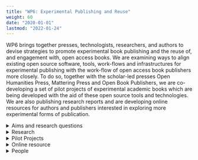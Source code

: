 ```yaml
---
title: "WP6: Experimental Publishing and Reuse"
weight: 60
date: "2020-01-01"
lastmod: "2022-01-24"
---
```


WP6 brings together presses, technologists, researchers, and authors to devise strategies to promote experimental book publishing and the reuse of, and engagement with, open access books. We are examining ways to align existing open source software, tools, work-flows and infrastructures for experimental publishing  with the work-flow of open access book publishers more closely. To do so, together with the scholar-led presses Open Humanities Press, Mattering Press and Open Book Publishers, we are co-developing a set of pilot projects of experimental academic books which are being developed with the aid of these open source tools and technologies. We are also publishing research reports and are developing online resources for authors and publishers interested in exploring more experimental forms of publication.

<details>
  <summary>
    Aims and research questions
  </summary>

Our research is looking at experiments with the book that reimagine the relationalities that constitute academic writing, research and publishing, and speculate on what the future of the book and the humanities might look like beyond the printed codex-format as the standard publication choice.

Our aim is to start making it easier for authors and publishers to take up these kinds of experiments, and to integrate them into their research and publishing work-flows. We are doing so by highlighting the open source tools, technologies, platforms and software that are already available to support experimental forms of publishing, whether they are custom-designed for academic books or not. But instead of focusing solely on experimental publishing as a technological problem for which we will be able to find a techno-solutionist answer, we are keen to investigate in more depth what the inhibitions and the barriers are towards the uptake of these kinds of experimental books and processes (and how to overcome them), both for authors and for presses. As such we are working closely with authors and presses to create pilot projects and communities of best practice, to explore how to best do experimental publishing with them and learn from the process along the way.
</details>

<details>
  <summary>
    Research
  </summary>

#### Workshops

##### Mapping, Connecting, Developing Future Book Imaginaries (July 1, 2020)

As part of this online half-day stakeholder workshop we brought together some of the most cutting-edge open source software and platform providers working on reimagining the academic book, together with a selection of scholar-led and new university presses to collaboratively explore the questions: how can we better enable the production and publication of experimental books; and what is already out there to support this?

*Workshop Overview:*
https://www.copim.ac.uk/events/200701-experimental-publishing-workshop/

*Workshop reports:*

* Moore, S., & Adema, J. (2020). COPIM Experimental Publishing Workshop - Part 1: Inhibitions Towards Experimental Book Publishing. COPIM. https://doi.org/10.21428/785a6451.8265afcb
* Moore, S., & Adema, J. (2020). COPIM Experimental Publishing Workshop - Part 2: Promoting Experimental Publishing. COPIM. https://doi.org/10.21428/785a6451.a21d57b6

##### ReUsing Sources 1 – Texts: Foraging, Slashing, Weeding, Composting, Assembling, Caring for Texts (June 3, 2021)

For ReUsing Sources 1: Texts, we worked with the team behind the Combinatorial Books: Gathering Flowers pilot project, which in its first iteration consists of a collaborative ‘re-writing’ of Tondeur and Marder’s The Chernobyl Herbarium (Open Humanities Press, 2016) through disappropriation as much as appropriation. The concrete collective engagement with the latter text, as well as discussions among the participants of this workshop, evolved through the assembling of an ad-hoc publication. The publication consists of: (1) a collection of plants and their properties that can inform the creative, careful “composting” (through writing, reuse and publishing) of OA materials; (2) short experiments in rewriting a passage from the Chernobyl Herbarium; (3) plant-based recipes for re-using sources based on (1) and (2). By means of these exercises we are gathering new ways to re-engage with existing texts in and through scholarly writing.

*Workshop overview:*
https://www.copim.ac.uk/events/210603-experimental-publishing-reusing-sources-texts/

*Workshop report:*

* McHardy, J. (2021). Tentative Florilegium: Experiments & Recipes for ReWriting Books. COPIM. https://doi.org/10.21428/785a6451.840fc9e5
Collaborative Publication: https://cryptpad.fr/pad/#/2/pad/view/vKt2EM2QooomsnOTpVtAqdswLbTvlNTztY3Hfkff7UU/

##### ReUsing Sources 2 – Data: Translating, Performing, Computing, Masking, Dressing Data (June 17, 2021)

For ReUsing Sources 2: Data, we worked with the Politics of Patents (POP) team. POP investigates 200 years of global clothing patents to examine the shifting materialisation of body, citizenship, inventiveness and gender. (In the associated Computing the Archive pilot book project we ask how books can perform the archive differently.) The intention of this workshop was to discuss how archival data might be performed differently. This question speaks not only to researchers and artists who work with large archival data sets; it also speaks more broadly to how artists and scholars might engage datasets in a way that renders them open to investigation, creative critique and invention. The concrete collective engagement as well as discussions among the participants of this workshop evolved through a tentative prototyping process. Prototyping is understood here both: as a research methodology for critically engaging with and questioning normalised ways of relating with and around data; and as a prefigurative practice by which to imagine possible alternative procedures. The workshop participants engaged with mask patents from the POP archive stemming from different centuries. They did so through creative material interventions and by re-performing, translating or reanimating them in reference to contemporary and future personal, economic or socio-political conditions.

*Workshop overview:*
https://www.copim.ac.uk/events/210617-experimental-publishing-reusing-sources-data/

*Workshop report:*

* McHardy, J., Jungnickel, K., Kiesewetter, R., & Fowles, E. (2021). Data Books & Data Bodies: Performing Archival Data differently. COPIM. https://doi.org/10.21428/785a6451.fb44bb05

#### Research Reports

* Adema, Mars, and Steiner. 2021. Books Contain Multitudes: Exploring Experimental Publishing. COPIM. https://doi.org/10.21428/785a6451.933fa904 and 10.5281/zenodo.4471571
* Books Contain Multitudes: Exploring Experimental Publishing is a three-part research and scoping report which serves as a resource for the scholarly community, especially for authors and publishers interested in pursuing more experimental forms of book publishing. The first two parts of this report situate such books in the context of academic research and publishing, and map current projects as part of a typology of experimental books. The third part of this report reviews the existing resources on tools, platforms and software available for use in the production of experimental books. This section also presents a roadmap and methodology towards the creation of an online resource (which we will be publishing in 2022) and discusses collaborative writing and annotation tools.
* Adema, Moore and Steiner (2021) Promoting and Nurturing Interactions with Open Access Books: Strategies for Publishers and Authors. COPIM. doi: 10.21428/785a6451.2d6f4263 and https://doi.org/10.5281/zenodo.5572413

This is a three-part research and scoping report that has been created as a (evolving) resource for the scholarly community, especially for publishers and authors interested in fostering more engagement with open access books. The first part of this report provides a literature overview to identify the opportunities that digital technologies and enhanced interactions with open access books can provide for scholarship. It outlines some of the main types of interactions around open books that scholars are involved in. And it showcases some of the experiments within humanities book publishing with reuse, remix and more interactive features. Finally, it presents some of the main (technological and socio-cultural) inhibitions that have prevented further uptake of these practices. The second part of this report then explores more closely the technical dependencies that the introduced interactions and affordances rely upon. In doing so, it outlines and showcases a variety of open source tools, software, technologies, platforms, infrastructures, guidelines and best practices that lend themselves to being adopted by publishers and authors (or by publishers and authors working in collaboration with each other) to facilitate interaction around their book(s). The third part of the report then summarises the findings of the previous parts and provides recommendations, guidelines and strategies (again both socio-cultural and technological) for publishers and authors to further open up their books and collections to community interaction and reuse.

#### Blog posts/articles

McHardy, J. (2021). On the same page/screen: Making books, making collectives. COPIM. https://doi.org/10.21428/785a6451.ea946f58

Adema, J. (2020). Thinking Experimental Publishing: introducing COPIM Work Package 6. COPIM. Retrieved from https://copim.pubpub.org/pub/introducing-copim-work-package-6

#### International Conference

We are hosting an international conference on Experimental Publishing in 2023. More details TBC.

#### Presentations

Keynote presentation, Janneke Adema, “Exploring Experimental Publishing: Mappings, Pilots, and Guidelines,” The 16th Munin Conference on Scholarly Publishing. November 16, 2021. https://copim.pubpub.org/pub/munin-2021-exploring-experimental-publishing-mappings-pilots-and-guidelines/

Panel Presentation, Rebekka Kiesewetter and Patrick Hart. “The Global Book,” Spineless Wonders 2022, 12 November 2021. https://copim.pubpub.org/pub/spineless-wonders-the-global-book/

Panel presentation, Janneke Adema, Marcell Mars, and Tobias Steiner, “BoOkmArks: Open Conversations About OA Books - Experimental Publishing,” Open Access Books Network, June 29, 2021. https://copim.pubpub.org/pub/bookmarks-open-conversations-about-oa-books-experimental-publishing-june-29-2021/

Panel Presentation, Julien McHardy, Verlage Selber Machen, cache.ch, 27 September 2020. https://copim.pubpub.org/pub/on-the-same-page-screen-making-books-making-collectives/
</details>

<details>
  <summary>
    Pilot Projects
  </summary>

#### Combinatorial Books Gathering Flowers

Combinatorial Books: Gathering Flowers is a collaboration with Open Humanities Press. It explores and encourages the rewriting of books within the OHP catalogue as a means of generating radical new responses to them. In its first iteration a group of scholars, technologists and students from the Universidad Iberoamericana Ciudad de México (including Etelvina Bernal, Sandra Hernández Reyes, Sandra Loyola Guízar, Fernanda Rodríguez González, Yareni Monteón López, Deni Garciamoreno, Nidia Rosales, Xóchitl Arteaga Villamil and Carolina Cuevas), led by Dr Gabriela Méndez Cota, are producing a book-length response to a volume published by OHP: The Chernobyl Herbarium. The response is titled “Ecological Re-writing as Disappropriation: Situated Engagements with the Chernobyl Herbarium”.

Adema, J., Hall, G., & Méndez Cota, G. (2021). Combinatorial Books - Gathering Flowers - Part I. COPIM. https://doi.org/10.21428/785a6451.d3ecc6cc

Adema, J., Hall, G., & Méndez Cota, G. (2021). Combinatorial Books - Gathering Flowers - Part II. COPIM. https://doi.org/10.21428/785a6451.5be753b2

Adema, J., Hall, G., & Méndez Cota, G. (2021). Combinatorial Books - Gathering Flowers - Part III. COPIM. https://doi.org/10.21428/785a6451.6804756b
McHardy, J. (2021). Tentative Florilegium: Experiments & Recipes for ReWriting Books. COPIM. https://doi.org/10.21428/785a6451.840fc9e5

#### POP Data Book

In this pilot project Mattering press is collaborating with the Politics of Patents (POP) research project (Goldsmiths, University of London). Led by Kat Jungnickel, it explores connections between citizens and clothing, drawing on over 200 years of patent data. For this pilot project we are experimenting with what a Data Book could look like, probing how texts relate to the archive and how the book mediates between the archive and interpretation by investigating where the archive ends and the book begins . It examines how texts and books relate to the archive, and how digital tools complicate this relationship, while also opening ways to render them more dynamically, and potentially available to open and ongoing interpretations.

McHardy, J., Jungnickel, K., Kiesewetter, R., & Fowles, E. (2021).  Data Books & Data Bodies: Performing Archival Data differently. COPIM. https://doi.org/10.21428/785a6451.fb44bb05

McHardy, J., & Jungnickel, K. (2021). Experimental Publishing collaboration with POP, the Politics of Patents project. COPIM. https://doi.org/10.21428/785a6451.1ea4b573

#### X-Sketchbook

X-Sketchbook is a collaboration with TIB Hannover, The Bartlett School of Architecture and Open Book Publishers. This pilot project explores the state of the art of experimentation in architectural publishing and the creation of computational books. The latter are books that include or incorporate code as part of their critical content, or that execute or run code as part of their knowledge production or publication process. The focus in this pilot project is on the use of diverse digital objects in architectural studio practice from multiple locations, and how they can be captured or packaged best as a multi-format book publication, ensuring they are stored and citable, or persistent and reproducible. In studio practice, architects are using diverse digital objects from multiple locations in their design sketches. The X-Sketchbook project is using Open Science data tools to help capture and store these objects, assign them persistent identifiers, and then package them as a book – aimed at reuse. Working with “a hybridized version of book sprints where Jupyter Books (Notebooks) is used – existing open technology – that allows for more advanced types of complex digital objects, using 3D visualisations, real time data simulations, or plans for 3D printing, etc” (Worthington, 2021)

Worthington, Simon. (2021). X-Sketchbook: Publishing and Place. Zenodo. https://doi.org/10.5281/zenodo.4506467

#### Citizen Science for Research Libraries — A Guide

In collaboration with TIB Hannover and the  LIBER Citizen Science Working Group, this pilot project is assisting with the open peer review processes and dissemination of the four-part book: Citizen Science for Research Libraries — A Guide, which is a peer-reviewed Open Access publication. The latter volume is devising ways to assist research libraries in setting up Citizen Science programs at their institutions. It is intended as a short guide and will be produced as a multi-format and multi-channel work. It will be technically designed for reuse: for example, in community translations or in MOOCs. Book sections will be released incrementally as they are ready. The aim is for the book to become a community-owned publication with regular updates. For this pilot project we are collaborating on this iteratively published book: by helping set-up and design processes for its open collaborative post-publication community peer review: and by connecting and integrating the book’s metadata (and content) with wikidata and wiki texts through COPIM’s Open Dissemination System Thoth. The guide is designed to be a practical toolbox to help run a citizen science project. It has been put together from contributions by members of the research library community.

Adema, J., & Worthington, S. (2021). Book Launch of Citizen Science Guide. COPIM. Retrieved from https://copim.pubpub.org/pub/book-launch-of-citizen-science-guide
</details>

<details>
  <summary>
    Online resource
  </summary>

We are currently designing and starting development work on an online resource that will be produced in Year 3 of the project. This Experimental Publishing Compendium will consist of a collection of book typologies, practices, sensitivities, tools and work-flows for experimental publishing. It will display and establish connections between open source tools in order to support experimental book publishing, examples of experimental books, and practices and guidelines to aid the creation of these books. We hope to have a prototype of this compendium ready by the end of 2022.
</details>

<details>
  <summary>
    People
  </summary>

* Janneke Adema (Coventry University)
* Simon Bowie (Coventry University)
* Gary Hall (Open Humanities Press)
* Rebekka Kiesewetter (Coventry University)
* Julien McHardy (Mattering Press)
* Tobias Steiner (Coventry University)

#### Key Collaborators

We are working closely together with Open Humanities Press, Mattering Press and Open Book Publishers, as well as authors and technologists from Universidad Iberoamericana Ciudad de México, Goldsmiths, University of London, and The Bartlett, and with TIB Hannover and the LIBER Citizen Science Working Group.

* Kat Jungnickel (POP/Goldsmiths)
* Gabriela Mendez Cota (Universidad Iberoamericana Ciudad de México)
* Simon Worthington (TIB Hannover)
* Rupert Gatti (Open Book Publishers)

</details>
